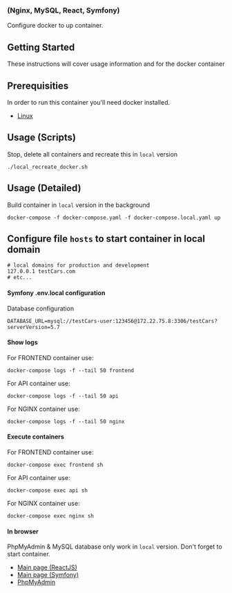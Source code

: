 ### (Nginx, MySQL, React, Symfony)

Configure docker to up container.


## Getting Started

These instructions will cover usage information and for the docker container

## Prerequisities

In order to run this container you'll need docker installed.

* [Linux](https://docs.docker.com/linux/started/)



## Usage (Scripts)

Stop, delete all containers and recreate this in `local` version

```shell
./local_recreate_docker.sh
```


## Usage (Detailed)

Build container in `local` version in the background

```shell
docker-compose -f docker-compose.yaml -f docker-compose.local.yaml up
```



## Configure file `hosts` to start container in local domain

```text
# local domains for production and development
127.0.0.1 testCars.com
# etc...
```

#### Symfony .env.local configuration

Database configuration

```text
DATABASE_URL=mysql://testCars-user:123456@172.22.75.8:3306/testCars?serverVersion=5.7
```

#### Show logs

For FRONTEND container use:
```text
docker-compose logs -f --tail 50 frontend
```

For API container use:
```text
docker-compose logs -f --tail 50 api
```

For NGINX container use:
```text
docker-compose logs -f --tail 50 nginx
```

#### Execute containers

For FRONTEND container use:
```text
docker-compose exec frontend sh
```

For API container use:
```text
docker-compose exec api sh
```

For NGINX container use:
```text
docker-compose exec nginx sh
```


#### In browser

PhpMyAdmin & MySQL database only work in `local` version. Don't forget to start container.

* [Main page (ReactJS)](https://testCars.com)
* [Main page (Symfony)](https://testCars.com/api)
* [PhpMyAdmin](https://testCars.com:8443)
